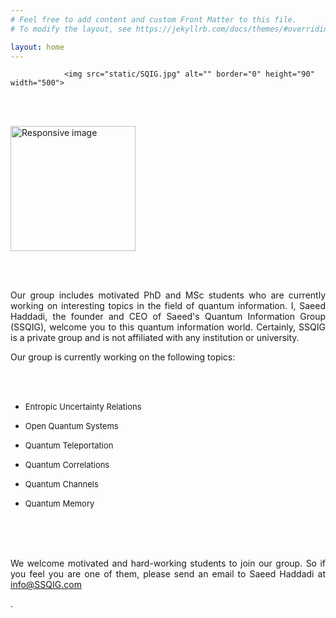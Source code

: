 ```yaml
---
# Feel free to add content and custom Front Matter to this file.
# To modify the layout, see https://jekyllrb.com/docs/themes/#overriding-theme-defaults

layout: home
---
```


 
                <img src="static/SQIG.jpg" alt="" border="0" height="90" width="500">



<br><br>
<section id="about">
	<div class="container">
	  <div class="avatar">
		<img class="img-circle" src="{{ site.baseurl }}static/{{ site.avatar }}" alt="Responsive image" width="200" height="200">
	  </div>

<br><br>
 <p class="paragraph_style_4" align="justify">
Our group includes motivated PhD and MSc students who are currently working on interesting topics in the field of quantum information. I, Saeed Haddadi, the founder and CEO of Saeed's Quantum Information Group (SSQIG), welcome you to this quantum information world. Certainly, SSQIG is a private group and is not affiliated with any institution or university.</p>

 <p class="paragraph_style_4" align="justify">
	Our group is currently working on the following topics: </p>
<br><br>
<ul>
	<li><p class="paragraph_style_4" align="justify"><font size="2.5">Entropic Uncertainty Relations</font></p></li>
	<li><p class="paragraph_style_4" align="justify"><font size="2.5">Open Quantum Systems</font></p></li>
	<li><p class="paragraph_style_4" align="justify"><font size="2.5">Quantum Teleportation</font></p></li>
	<li><p class="paragraph_style_4" align="justify"><font size="2.5">Quantum Correlations</font></p></li>
	<li><p class="paragraph_style_4" align="justify"><font size="2.5">Quantum Channels</font></p></li>
	<li><p class="paragraph_style_4" align="justify"><font size="2.5">Quantum Memory</font></p></li>					
</ul>

<br><br><br>

<p align="justify"> We welcome motivated and hard-working students to join our group. So if you feel you are one of them, please send an email to Saeed Haddadi at <a href="mailto:info@ssqig.com">info@SSQIG.com</a></p>.<br>



